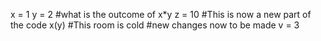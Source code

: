 x = 1
y = 2
#what is the outcome of x*y
z = 10
#This is now a new part of the code
x(y)
#This room is cold
#new changes now to be made
v = 3

